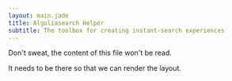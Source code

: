 ```yaml
---
layout: main.jade
title: Algoliasearch Helper
subtitle: The toolbox for creating instant-search experiences
---
```


Don't sweat, the content of this file won't be read.

It needs to be there so that we can render the layout.
